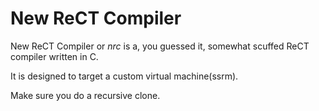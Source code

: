 # New ReCT Compiler
New ReCT Compiler or *nrc* is a, you guessed it, somewhat scuffed ReCT compiler written in C.

It is designed to target a custom virtual machine(ssrm).

Make sure you do a recursive clone.